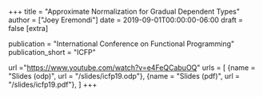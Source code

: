 +++
title = "Approximate Normalization for Gradual Dependent Types"
author = ["Joey Eremondi"]
date = 2019-09-01T00:00:00-06:00
draft = false
[extra]

publication = "International Conference on Functional Programming"
publication_short = "ICFP"


url ="https://www.youtube.com/watch?v=e4FeQCabuOQ"
urls = [
 {name = "Slides (odp)", url = "/slides/icfp19.odp"},
 {name = "Slides (pdf)", url = "/slides/icfp19.pdf"},
]
+++
